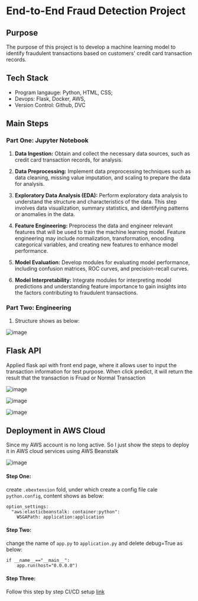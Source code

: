 # End-to-End Fraud Detection Project

## Purpose

The purpose of this project is to develop a machine learning model to identify fraudulent transactions based on customers' credit card transaction records.

## Tech Stack 

- Program langauge: Python, HTML, CSS;
- Devops: Flask, Docker, AWS,
- Version Control: Github, DVC

## Main Steps

### Part One: Jupyter Notebook

1. **Data Ingestion:** Obtain and collect the necessary data sources, such as credit card transaction records, for analysis.

2. **Data Preprocessing:** Implement data preprocessing techniques such as data cleaning, missing value imputation, and scaling to prepare the data for analysis.

3. **Exploratory Data Analysis (EDA):** Perform exploratory data analysis to understand the structure and characteristics of the data. This step involves data visualization, summary statistics, and identifying patterns or anomalies in the data.

4. **Feature Engineering:** Preprocess the data and engineer relevant features that will be used to train the machine learning model. Feature engineering may include normalization, transformation, encoding categorical variables, and creating new features to enhance model performance.

5. **Model Evaluation:** Develop modules for evaluating model performance, including confusion matrices, ROC curves, and precision-recall curves.

6. **Model Interpretability:** Integrate modules for interpreting model predictions and understanding feature importance to gain insights into the factors contributing to fraudulent transactions.

### Part Two: Engineering

1. Structure shows as below:

![image](https://github.com/Sol2023/fraud-detection/assets/92194263/b1ca07a6-6d8d-44f5-960b-9f1b008ff61e)


## Flask API

Applied flask api with front end page, where it allows user to input the transaction information for test purpose. When click predict, it will return the result that the transaction is Fruad or Normal Transaction

![image](https://github.com/Sol2023/fraud-detection/assets/92194263/0f336f43-035e-4640-960d-80f1c0d76025)

![image](https://github.com/Sol2023/fraud-detection/assets/92194263/7a22036a-5a71-4951-bde2-176f4e4cce5b)

![image](https://github.com/Sol2023/fraud-detection/assets/92194263/131324a4-c4a6-4eca-b8c9-8ebba42b3846)



## Deployment in AWS Cloud

Since my AWS account is no long active. So I just show the steps to deploy it in AWS cloud services using AWS Beanstalk

![image](https://github.com/Sol2023/fraud-detection/assets/92194263/3ce7f9c5-2205-4df7-a08b-b42fd70dcc10)


#### Step One: 
create `.ebextension` fold, under which create a config file cale `python.config`, content shows as below: 
```
option_settings: 
  "aws:elasticbeanstalk: container:python": 
    WSGAPath: application:application
```

#### Step Two:
change the name of `app.py` to `application.py` and delete debug=True as below:
```
if __name__=="__main__":
    app.run(host="0.0.0.0")
```

#### Step Three:

Follow this step by step CI/CD setup [link](https://aws.plainenglish.io/setup-a-ci-cd-pipeline-using-aws-codepipeline-to-deploy-a-node-js-application-to-elastic-beanstalk-5c75fcaf72e0)
